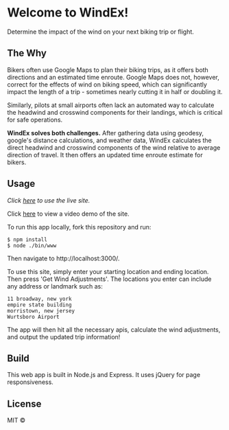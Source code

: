 # Welcome to WindEx!

Determine the impact of the wind on your next biking trip or flight.

## The Why

Bikers often use Google Maps to plan their biking trips, as it offers both directions and an estimated time enroute.
Google Maps does not, however, correct for the effects of wind on biking speed, which can significantly impact the length of a trip - sometimes nearly cutting it in half or doubling it.

Similarly, pilots at small airports often lack an automated way to calculate the headwind and crosswind components for their landings, which is critical for safe operations.

**WindEx solves both challenges.** After gathering data using geodesy, google's distance calculations, and weather data, WindEx calculates the direct headwind and crosswind components of the wind relative to average direction of travel. It then offers an updated time enroute estimate for bikers.

## Usage

*Click [here](http://wind-index.herokuapp.com/) to use the live site.*

Click [here](https://www.youtube.com/watch?v=tq7eBJldia8&feature=youtu.be) to view a video demo of the site.

To run this app locally, fork this repository and run:
```
$ npm install
$ node ./bin/www
```
Then navigate to http://localhost:3000/.

To use this site, simply enter your starting location and ending location. Then press 'Get Wind Adjustments'.
The locations you enter can include any address or landmark such as:
```
11 broadway, new york
empire state building
morristown, new jersey
Wurtsboro Airport
```

The app will then hit all the necessary apis, calculate the wind adjustments, and output the updated trip information!

## Build

This web app is built in Node.js and Express. It uses jQuery for page responsiveness.

## License

MIT ©

